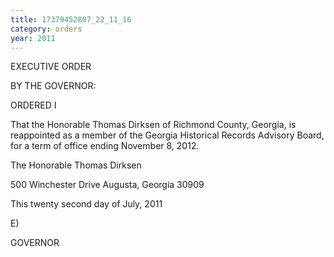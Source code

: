 ```yaml
---
title: 17379452807_22_11_16
category: orders
year: 2011
---
```

 

EXECUTIVE ORDER

BY THE GOVERNOR:

ORDERED I

That the Honorable Thomas Dirksen of Richmond County,
Georgia, is reappointed as a member of the Georgia Historical
Records Advisory Board, for a term of office ending November 8,
2012.

The Honorable Thomas Dirksen

500 Winchester Drive
Augusta, Georgia 30909

This twenty second day of July, 2011

E)

GOVERNOR

